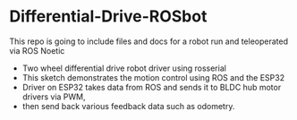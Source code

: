 # Differential-Drive-ROSbot
This repo is going to include files and docs for a robot run and teleoperated via ROS Noetic


 * Two wheel differential drive robot driver using rosserial
 * This sketch demonstrates the motion control using ROS and the ESP32
 * Driver on ESP32 takes data from ROS and sends it to BLDC hub motor drivers via PWM,
 *   then send back various feedback data such as odometry.
